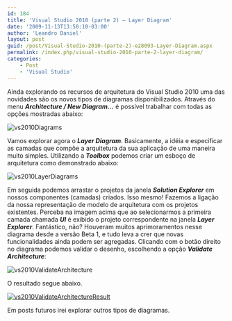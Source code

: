 ```yaml
---
id: 184
title: 'Visual Studio 2010 (parte 2) – Layer Diagram'
date: '2009-11-13T13:50:10-03:00'
author: 'Leandro Daniel'
layout: post
guid: /post/Visual-Studio-2010-(parte-2)-e28093-Layer-Diagram.aspx
permalink: /index.php/visual-studio-2010-parte-2-layer-diagram/
categories:
    - Post
    - 'Visual Studio'
---
```


Ainda explorando os recursos de arquitetura do Visual Studio 2010 uma das novidades são os novos tipos de diagramas disponibilizados. Através do menu ***Architecture / New Diagram…*** é possível trabalhar com todas as opções mostradas abaixo:

![vs2010Diagrams](http://leandrodaniel.com/pics/WindowsLiveWriter/VisualStudio2010parte2/2B13BF02/vs2010Diagrams.gif "vs2010Diagrams")

Vamos explorar agora o ***Layer Diagram***. Basicamente, a idéia e especificar as camadas que compõe a arquitetura da sua aplicação de uma maneira muito simples. Utilizando a ***Toolbox*** podemos criar um esboço de arquitetura como demonstrado abaixo:

![vs2010LayerDiagrams](http://leandrodaniel.com/pics/WindowsLiveWriter/VisualStudio2010parte2/4554FB73/vs2010LayerDiagrams.gif "vs2010LayerDiagrams")

Em seguida podemos arrastar o projetos da janela ***Solution Explorer*** em nossos componentes (camadas) criados. Isso mesmo! Fazemos a ligação da nossa representação de modelo de arquitetura com os projetos existentes. Perceba na imagem acima que ao selecionarmos a primeira camada chamada ***UI*** é exibido o projeto correspondente na janela ***Layer Explorer***. Fantástico, não? Houveram muitos aprimoramentos nesse diagrama desde a versão Beta 1, e tudo leva a crer que novas funcionalidades ainda podem ser agregadas. Clicando com o botão direito no diagrama podemos validar o desenho, escolhendo a opção ***Validate Architecture***:

![vs2010ValidateArchitecture](http://leandrodaniel.com/pics/WindowsLiveWriter/VisualStudio2010parte2/1C89705D/vs2010ValidateArchitecture.gif "vs2010ValidateArchitecture")

O resultado segue abaixo.

[![vs2010ValidateArchitectureResult](http://leandrodaniel.com/pics/WindowsLiveWriter/VisualStudio2010parte2/21EEEDF0/vs2010ValidateArchitectureResult_thumb.gif "vs2010ValidateArchitectureResult")](http://leandrodaniel.com/pics/WindowsLiveWriter/VisualStudio2010parte2/2E5D1119/vs2010ValidateArchitectureResult.gif)

Em posts futuros irei explorar outros tipos de diagramas.